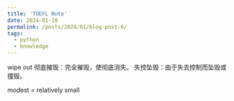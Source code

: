 ```yaml
---
title: 'TOEFL Note'
date: 2024-01-10
permalink: /posts/2024/01/blog-post-6/
tags:
  - python
  - knowledge
---
```


wipe out
彻底摧毁：完全摧毁，使彻底消失。
失控坠毁：由于失去控制而坠毁或撞毁。

modest = relatively small
